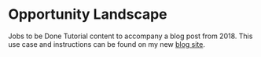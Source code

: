 # Opportunity Landscape
Jobs to be Done Tutorial content to accompany a blog post from 2018.
This use case and instructions can be found on my new [blog site](https://www.fionamacneill.co.uk/post/2018/03/ux-camp-brighton-2018-jobs-to-be-done-r).
